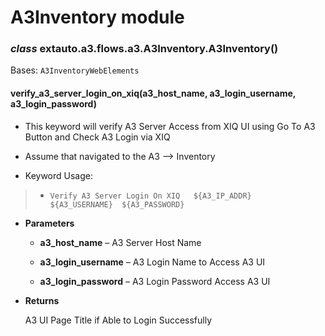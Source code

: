 # A3Inventory module


### _class_ extauto.a3.flows.a3.A3Inventory.A3Inventory()
Bases: `A3InventoryWebElements`


#### verify_a3_server_login_on_xiq(a3_host_name, a3_login_username, a3_login_password)

* This keyword will verify A3 Server Access from XIQ UI using Go To A3 Button and Check A3 Login via XIQ


* Assume that navigated to the A3 –> Inventory


* Keyword Usage:

> 
> * `Verify A3 Server Login On XIQ   ${A3_IP_ADDR}   ${A3_USERNAME}  ${A3_PASSWORD}`


* **Parameters**

    
    * **a3_host_name** – A3 Server Host Name


    * **a3_login_username** – A3 Login Name to Access A3 UI


    * **a3_login_password** – A3 Login Password Access A3 UI



* **Returns**

    A3 UI Page Title if Able to Login Successfully
